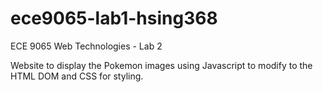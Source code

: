 # ece9065-lab1-hsing368
ECE 9065 Web Technologies - Lab 2

Website to display the Pokemon images using Javascript to modify to the HTML DOM and CSS for styling.
